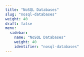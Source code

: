 ```yaml
---
title: "NoSQL Databases"
slug: "nosql-databases"
weight: 40
draft: false
menu:
  sidebar:
    name: "NoSQL Databases"
    weight: 40
    identifier: "nosql-databases"
---
```


